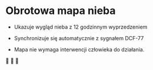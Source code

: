 # Obrotowa mapa nieba

* Ukazuje wygląd nieba z 12 godzinnym wyprzedzeniem

* Synchronizuje się automatycznie z sygnałem DCF-77

* Mapa nie wymaga interwencji człowieka do działania.

:stars: :stars: :stars:
